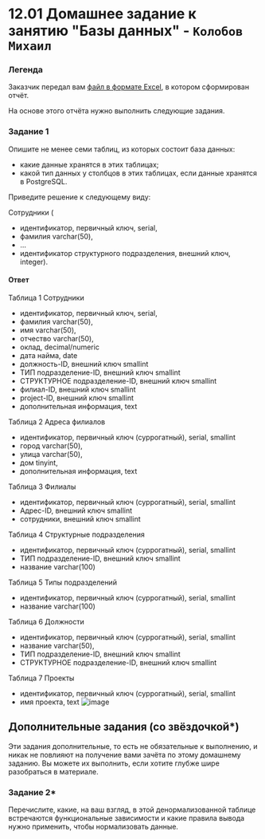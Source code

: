 # 12.01 Домашнее задание к занятию "Базы данных" - `Колобов Михаил`

### Легенда

Заказчик передал вам [файл в формате Excel](https://github.com/netology-code/sdb-homeworks/blob/main/resources/hw-12-1.xlsx), в котором сформирован отчёт. 

На основе этого отчёта нужно выполнить следующие задания.

### Задание 1

Опишите не менее семи таблиц, из которых состоит база данных:

- какие данные хранятся в этих таблицах;
- какой тип данных у столбцов в этих таблицах, если данные хранятся в PostgreSQL.

Приведите решение к следующему виду:

Сотрудники (

- идентификатор, первичный ключ, serial,
- фамилия varchar(50),
- ...
- идентификатор структурного подразделения, внешний ключ, integer).

#### Ответ

Таблица 1
Сотрудники 
- идентификатор, первичный ключ, serial,
- фамилия varchar(50),
- имя varchar(50),
- отчество varchar(50),
- оклад, decimal/numeric
- дата найма, date
- должность-ID, внешний ключ smallint
- ТИП подразделение-ID, внешний ключ smallint
- СТРУКТУРНОЕ подразделение-ID, внешний ключ smallint
- филиал-ID, внешний ключ smallint
- project-ID, внешний ключ smallint
- дополнительная информация, text

Таблица 2
Адреса филиалов
- идентификатор, первичный ключ (суррогатный), serial, smallint
- город varchar(50),
- улица varchar(50),
- дом  tinyint,
- дополнительная информация, text

Таблица 3
Филиалы
- идентификатор, первичный ключ (суррогатный), serial, smallint
- Адрес-ID, внешний ключ smallint
- сотрудники, внешний ключ smallint

Таблица 4
Структурные подразделения 
- идентификатор, первичный ключ (суррогатный), serial, smallint
- ТИП подразделение-ID, внешний ключ smallint
- название varchar(100)

Таблица 5
Типы подразделений
- идентификатор, первичный ключ (суррогатный), serial, smallint
- название varchar(100)

Таблица 6
Должности
- идентификатор, первичный ключ (суррогатный), serial, smallint
- название varchar(50),
- ТИП подразделение-ID, внешний ключ smallint
- СТРУКТУРНОЕ подразделение-ID, внешний ключ smallint

Таблица 7
Проекты 
- идентификатор, первичный ключ (суррогатный), serial, smallint
- имя проекта, text
![image](https://github.com/Mikhail-2023/05_Databases_and_information_security/assets/123817729/d22e2c99-6baa-4d58-ba0d-52db97db933e)




## Дополнительные задания (со звёздочкой*)
Эти задания дополнительные, то есть не обязательные к выполнению, и никак не повлияют на получение вами зачёта по этому домашнему заданию. Вы можете их выполнить, если хотите глубже шире разобраться в материале.


### Задание 2*

Перечислите, какие, на ваш взгляд, в этой денормализованной таблице встречаются функциональные зависимости и какие правила вывода нужно применить, чтобы нормализовать данные.
